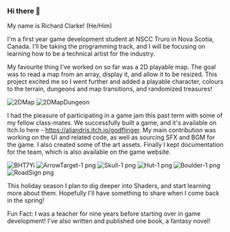 ### Hi there 👋

My name is Richard Clarke! (He/Him)

I'm a first year game development student at NSCC Truro in Nova Scotia, Canada. I'll be taking the programming track, and I will be focusing on learning how to be a technical artist for the industry. 

My favourite thing I've worked on so far was a 2D playable map. The goal was to read a map from an array, display it, and allow it to be resized. This project excited me so I went further and added a playable character, colours to the terrain, dungeons and map transitions, and randomized treasures!

![2DMap](https://user-images.githubusercontent.com/113057777/206764170-0c186368-5036-4795-9e3c-18aa5bd04e8d.PNG)
![2DMapDungeon](https://user-images.githubusercontent.com/113057777/206764918-98f934e6-94e0-40d0-aebf-ab84f6537ecf.PNG)

I had the pleasure of participating in a game jam this past term with some of my fellow class-mates. We successfully built a game, and it's available on Itch.Io here - https://aliandris.itch.io/godflinger. My main contribution was working on the UI and related code, as well as sourcing SFX and BGM for the game. I also created some of the art assets. Finally I kept documentation for the team, which is also available on the game website.

![BHT7Yi](https://user-images.githubusercontent.com/113057777/206764880-6f0f8ea5-1336-430d-87fe-fc976236c218.jpg)
![ArrowTarget-1 png](https://user-images.githubusercontent.com/113057777/206763482-473e7f08-8b38-479a-a655-3305d23a7238.png)
![Skull-1 png](https://user-images.githubusercontent.com/113057777/206763534-7c22b537-8d18-4632-b537-8eaaa9f15e3e.png)
![Hut-1 png](https://user-images.githubusercontent.com/113057777/206764453-1f64108c-a06e-4192-af8a-5de99882c526.png)
![Boulder-1 png](https://user-images.githubusercontent.com/113057777/206764472-e300a62b-85cf-4c97-8de8-4b259418c638.png)
![RoadSign png](https://user-images.githubusercontent.com/113057777/206764483-bc664ed9-3a9f-42a3-aab8-50d28c1d8c9b.png)

This holiday season I plan to dig deeper into Shaders, and start learning more about them. Hopefully I'll have something to share when I come back in the spring!

Fun Fact: I was a teacher for nine years before starting over in game development! I've also written and published one book, a fantasy novel!

<!--
**MrTechnol0gy/MrTechnol0gy** is a ✨ _special_ ✨ repository because its `README.md` (this file) appears on your GitHub profile.

Here are some ideas to get you started:

- 🔭 I’m currently working on ...
- 🌱 I’m currently learning ...
- 👯 I’m looking to collaborate on ...
- 🤔 I’m looking for help with ...
- 💬 Ask me about ...
- 📫 How to reach me: ...
- 😄 Pronouns: ...
- ⚡ Fun fact: ...
-->
